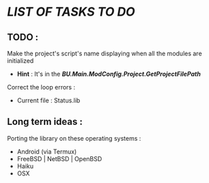 # **_LIST OF TASKS TO DO_**

## TODO :

Make the project's script's name displaying when all the modules are initialized

- **Hint** : It's in the **_BU.Main.ModConfig.Project.GetProjectFilePath_**

Correct the loop errors :

- Current file : Status.lib

## Long term ideas :

Porting the library on these operating systems :

- Android (via Termux)
- FreeBSD | NetBSD | OpenBSD
- Haiku
- OSX

